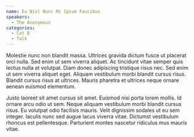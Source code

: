 ```yaml
---
name: Eu Nisl Nunc Mi Ipsum Faucibus
speakers:
  - The Anonymous
categories:
  - Cat B
  - Talk
---
```


Molestie nunc non blandit massa. Ultrices gravida dictum fusce ut placerat orci nulla. Sed enim ut sem viverra aliquet. Ac tincidunt vitae semper quis lectus nulla at volutpat. Diam donec adipiscing tristique risus nec. Sed enim ut sem viverra aliquet eget. Aliquam vestibulum morbi blandit cursus risus. Blandit cursus risus at ultrices. Mauris pharetra et ultrices neque ornare aenean euismod elementum.

Justo laoreet sit amet cursus sit amet. Euismod nisi porta lorem mollis. Id ornare arcu odio ut sem. Neque aliquam vestibulum morbi blandit cursus risus. Eu volutpat odio facilisis mauris. Velit dignissim sodales ut eu sem integer. Iaculis nunc sed augue lacus viverra vitae. Dictumst vestibulum rhoncus est pellentesque. Parturient montes nascetur ridiculus mus mauris vitae.
